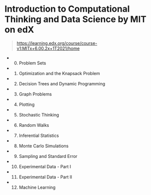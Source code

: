 # Introduction to Computational Thinking and Data Science by MIT on edX
> https://learning.edx.org/course/course-v1:MITx+6.00.2x+1T2021/home
- 00. Problem Sets
- 01. Optimization and the Knapsack Problem 
- 02. Decision Trees and Dynamic Programming
- 03. Graph Problems
- 04. Plotting
- 05. Stochastic Thinking
- 06. Random Walks
- 07. Inferential Statistics
- 08. Monte Carlo Simulations
- 09. Sampling and Standard Error
- 10. Experimental Data - Part I
- 11. Experimental Data - Part II
- 12. Machine Learning 
